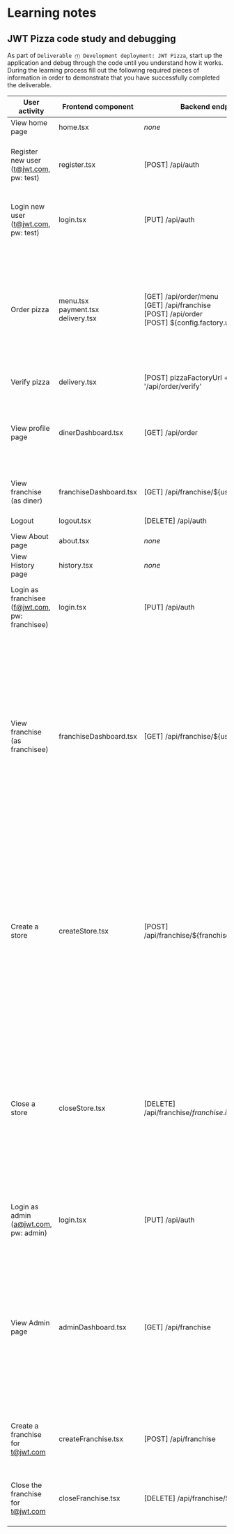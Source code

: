 # Learning notes

## JWT Pizza code study and debugging

As part of `Deliverable ⓵ Development deployment: JWT Pizza`, start up the application and debug through the code until you understand how it works. During the learning process fill out the following required pieces of information in order to demonstrate that you have successfully completed the deliverable.

| User activity                                       | Frontend component | Backend endpoints | Database SQL |
| --------------------------------------------------- | ------------------ | ----------------- | ------------ |
| View home page                                      | home.tsx           | _none_            | _none_       |
| Register new user<br/>(t@jwt.com, pw: test)         | register.tsx       | [POST] /api/auth  | INSERT INTO user (name, email, password) VALUES (?, ?, ?) <br/> INSERT INTO userRole (userId, role, objectId) VALUES (?, ?, ?) |
| Login new user<br/>(t@jwt.com, pw: test)            | login.tsx          | [PUT] /api/auth   | SELECT * FROM user WHERE email=? <br/> SELECT * FROM userRole WHERE userId=? <br/> INSERT INTO auth (token, userId) VALUES (?, ?)|
| Order pizza                                         | menu.tsx <br/> payment.tsx <br/> delivery.tsx | [GET] /api/order/menu <br/> [GET] /api/franchise <br/> [POST] /api/order <br/> [POST] ${config.factory.url}/api/order | SELECT * FROM menu <br/> SELECT id, name FROM franchise <br/> SELECT id, name FROM store WHERE franchiseId=? <br/> INSERT INTO dinerOrder (dinerId, franchiseId, storeId, date) VALUES (?, ?, ?, now()) <br/> INSERT INTO orderItem (orderId, menuId, description, price) VALUES (?, ?, ?, ?) |
| Verify pizza                                        | delivery.tsx       | [POST] pizzaFactoryUrl + '/api/order/verify' | _none_ |
| View profile page                                   | dinerDashboard.tsx | [GET] /api/order  | SELECT id, franchiseId, storeId, date FROM dinerOrder WHERE dinerId=? LIMIT ${offset},${config.db.listPerPage} <br/> SELECT id, menuId, description, price FROM orderItem WHERE orderId=? |
| View franchise<br/>(as diner)                       | franchiseDashboard.tsx | [GET] /api/franchise/${user.id} | SELECT objectId FROM userRole WHERE role='franchisee' AND userId=? |
| Logout                                              | logout.tsx         | [DELETE] /api/auth | DELETE FROM auth WHERE token=? |
| View About page                                     | about.tsx          | _none_            | _none_       |
| View History page                                   | history.tsx        | _none_            | _none_       |
| Login as franchisee<br/>(f@jwt.com, pw: franchisee) | login.tsx          | [PUT] /api/auth   | SELECT * FROM user WHERE email=? <br/> SELECT * FROM userRole WHERE userId=? <br/> INSERT INTO auth (token, userId) VALUES (?, ?) |
| View franchise<br/>(as franchisee)                  | franchiseDashboard.tsx | [GET] /api/franchise/${user.id} | SELECT objectId FROM userRole WHERE role='franchisee' AND userId=? <br/> SELECT id, name FROM franchise WHERE id in (${franchiseIds.join(',')}) <br/> SELECT u.id, u.name, u.email FROM userRole AS ur JOIN user AS u ON u.id=ur.userId WHERE ur.objectId=? AND ur.role='franchisee' <br/> SELECT s.id, s.name, COALESCE(SUM(oi.price), 0) AS totalRevenue FROM dinerOrder AS do JOIN orderItem AS oi ON do.id=oi.orderId RIGHT JOIN store AS s ON s.id=do.storeId WHERE s.franchiseId=? GROUP BY s.id |
| Create a store                                      | createStore.tsx | [POST] /api/franchise/${franchise.id}/store | SELECT u.id, u.name, u.email FROM userRole AS ur JOIN user AS u ON u.id=ur.userId WHERE ur.objectId=? AND ur.role='franchisee' <br/> SELECT s.id, s.name, COALESCE(SUM(oi.price), 0) AS totalRevenue FROM dinerOrder AS do JOIN orderItem AS oi ON do.id=oi.orderId RIGHT JOIN store AS s ON s.id=do.storeId WHERE s.franchiseId=? GROUP BY s.id <br/> INSERT INTO store (franchiseId, name) VALUES (?, ?) <br/> We then reload the franchise page |
| Close a store                                       | closeStore.tsx     | [DELETE] /api/franchise/${franchise.id}/store/${store.id} | SELECT u.id, u.name, u.email FROM userRole AS ur JOIN user AS u ON u.id=ur.userId WHERE ur.objectId=? AND ur.role='franchisee' <br/> SELECT s.id, s.name, COALESCE(SUM(oi.price), 0) AS totalRevenue FROM dinerOrder AS do JOIN orderItem AS oi ON do.id=oi.orderId RIGHT JOIN store AS s ON s.id=do.storeId WHERE s.franchiseId=? GROUP BY s.id <br/> DELETE FROM store WHERE franchiseId=? AND id=? |
| Login as admin<br/>(a@jwt.com, pw: admin)           | login.tsx          | [PUT] /api/auth   | SELECT * FROM user WHERE email=? <br/> SELECT * FROM userRole WHERE userId=? <br/> INSERT INTO auth (token, userId) VALUES (?, ?) |
| View Admin page                                     | adminDashboard.tsx | [GET] /api/franchise | SELECT id, name FROM franchise <br/> SELECT u.id, u.name, u.email FROM userRole AS ur JOIN user AS u ON u.id=ur.userId WHERE ur.objectId=? AND ur.role='franchisee' <br/> SELECT s.id, s.name, COALESCE(SUM(oi.price), 0) AS totalRevenue FROM dinerOrder AS do JOIN orderItem AS oi ON do.id=oi.orderId RIGHT JOIN store AS s ON s.id=do.storeId WHERE s.franchiseId=? GROUP BY s.id |
| Create a franchise for t@jwt.com                    | createFranchise.tsx | [POST] /api/franchise | SELECT id, name FROM user WHERE email=? <br/> INSERT INTO franchise (name) VALUES (?) <br/> INSERT INTO userRole (userId, role, objectId) VALUES (?, ?, ?) |
| Close the franchise for t@jwt.com                   | closeFranchise.tsx | [DELETE] /api/franchise/${franchise.id} | DELETE FROM store WHERE franchiseId=? <br/> DELETE FROM userRole WHERE objectId=? <br/> DELETE FROM franchise WHERE id=? |
